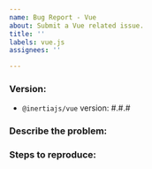 ```yaml
---
name: Bug Report - Vue
about: Submit a Vue related issue.
title: ''
labels: vue.js
assignees: ''

---
```


### Version:

- `@inertiajs/vue` version: #.#.#

### Describe the problem:

<!--
  Explain the behavior you're seeing that you think is a bug,
  and explain how you think things should behave instead.
-->

### Steps to reproduce:

<!--
  Please carefully explain the steps to reproduce this issue.
  We can't help you without a reproduction.
-->
